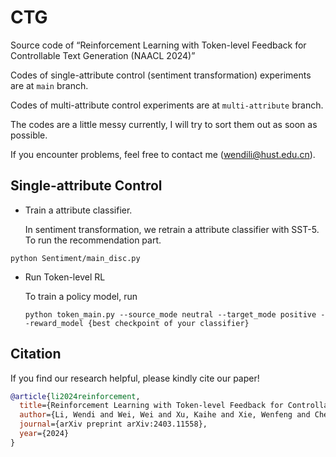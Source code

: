 # CTG

Source code of “Reinforcement Learning with Token-level Feedback for Controllable Text Generation (NAACL 2024)”

Codes of single-attribute control (sentiment transformation) experiments are at `main` branch.

Codes of multi-attribute control experiments are at `multi-attribute` branch.

The codes are a little messy currently, I will try to sort them out as soon as possible. 

If you encounter problems, feel free to contact me (wendili@hust.edu.cn).

## Single-attribute Control

- Train a attribute classifier.

  In sentiment transformation, we retrain a attribute classifier with SST-5. To run the recommendation part.

```python Sentiment/main_disc.py```

- Run Token-level RL

  To train a policy model, run

  ```python token_main.py --source_mode neutral --target_mode positive --reward_model {best checkpoint of your classifier} ```

## Citation
  If you find our research helpful, please kindly cite our paper!

```bibtex
@article{li2024reinforcement,
  title={Reinforcement Learning with Token-level Feedback for Controllable Text Generation},
  author={Li, Wendi and Wei, Wei and Xu, Kaihe and Xie, Wenfeng and Chen, Dangyang and Cheng, Yu},
  journal={arXiv preprint arXiv:2403.11558},
  year={2024}
}
```
  
